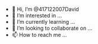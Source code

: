 - 👋 Hi, I’m @417122007David
- 👀 I’m interested in ...
- 🌱 I’m currently learning ...
- 💞️ I’m looking to collaborate on ...
- 📫 How to reach me ...

<!---
417122007David/417122007David is a ✨ special ✨ repository because its `README.md` (this file) appears on your GitHub profile.
You can click the Preview link to take a look at your changes.
--->
